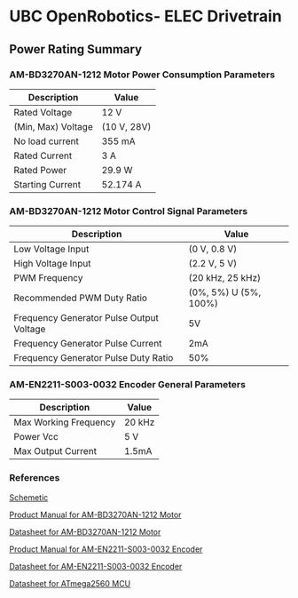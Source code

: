# UBC OpenRobotics- ELEC Drivetrain

## Power Rating Summary
### AM-BD3270AN-1212 Motor Power Consumption Parameters
| Description | Value |
| --- | --- |
| Rated Voltage  | 12 V |
| (Min, Max) Voltage  | (10 V, 28V) |  
| No load current| 355 mA|
|Rated Current| 3 A|
|Rated Power| 29.9 W|
|Starting Current| 52.174 A |
### AM-BD3270AN-1212 Motor Control Signal Parameters
| Description | Value |
| --- | --- |
| Low Voltage Input  | (0 V, 0.8 V)|
| High Voltage Input  | (2.2 V, 5 V)|
| PWM Frequency | (20 kHz, 25 kHz) |
| Recommended PWM Duty Ratio| (0%, 5%) U (5%, 100%)|
| Frequency Generator Pulse Output Voltage| 5V|
| Frequency Generator Pulse Current| 2mA|
| Frequency Generator Pulse Duty Ratio| 50%|

### AM-EN2211-S003-0032 Encoder General Parameters
| Description | Value |
| --- | --- |
| Max Working Frequency | 20 kHz|
| Power Vcc |  5 V|
| Max Output Current| 1.5mA|

### References 

[Schemetic](https://drive.google.com/file/d/1gvRrunMrfIgrd44gPXehk8m-6w3Fgvar/view?usp=sharing)

[Product Manual for AM-BD3270AN-1212 Motor](https://drive.google.com/file/d/127hUP0laDbIMEsZlSjKAdmyggv5-bdQt/view?usp=sharing)

[Datasheet for AM-BD3270AN-1212 Motor](https://assunmotor.com/upload/2020/12/14/AM-BD3270AN.pdf)

[Product Manual for AM-EN2211-S003-0032 Encoder](https://drive.google.com/file/d/1TwH5kaLJnqYgKdwhgoz-1PcJZo3J1Jjw/view?usp=sharing)

[Datasheet for AM-EN2211-S003-0032 Encoder](https://assunmotor.com/upload/2020/09/01/AM-EN2211S003.pdf)

[Datasheet for ATmega2560 MCU](https://drive.google.com/file/d/1LqwjEczHJ5k6KgwA2kvDhqcOdoVWJTK8/view?usp=sharing) 


